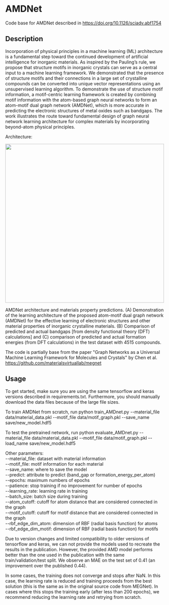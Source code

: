 # AMDNet
Code base for AMDNet described in https://doi.org/10.1126/sciadv.abf1754
 
## Description

Incorporation of physical principles in a machine learning (ML) architecture is a fundamental step toward the continued development of artificial intelligence for inorganic materials. As inspired by the Pauling’s rule, we propose that structure motifs in inorganic crystals can serve as a central input to a machine learning framework. We demonstrated that the presence of structure motifs and their connections in a large set of crystalline compounds can be converted into unique vector representations using an unsupervised learning algorithm. To demonstrate the use of structure motif information, a motif-centric learning framework is created by combining motif information with the atom-based graph neural networks to form an atom-motif dual graph network (AMDNet), which is more accurate in predicting the electronic structures of metal oxides such as bandgaps. The work illustrates the route toward fundamental design of graph neural network learning architecture for complex materials by incorporating beyond-atom physical principles.

Architecture:

<img src="https://user-images.githubusercontent.com/51958221/139077101-4bd41f24-f209-4a51-8f7b-579cec81eb77.png" width="500">

AMDNet architecture and materials property predictions.
(A) Demonstration of the learning architecture of the proposed atom-motif dual graph network (AMDNet) for the effective learning of electronic structures and other material properties of inorganic crystalline materials. (B) Comparison of predicted and actual bandgaps [from density functional theory (DFT) calculations] and (C) comparison of predicted and actual formation energies (from DFT calculations) in the test dataset with 4515 compounds.

The code is partially base from the paper "Graph Networks as a Universal Machine Learning Framework for Molecules and Crystals" by Chen et al. https://github.com/materialsvirtuallab/megnet

## Usage

To get started, make sure you are using the same tensorflow and keras versions described in requirements.txt. Furthermore, you should manually download the data files because of the large file sizes.

To train AMDNet from scratch, run
python train_AMDnet.py --material_file data/material_data.pkl --motif_file data/motif_graph.pkl --save_name save/new_model.hdf5

To test the pretrained network, run
python evaluate_AMDnet.py  --material_file data/material_data.pkl --motif_file data/motif_graph.pkl --load_name save/new_model.hdf5

Other parameters: <br>
--material_file: dataset with material information <br>
--motif_file: motif information for each material <br>
--save_name: where to save the model <br>
--predict: attribute to predict (band_gap or formation_energy_per_atom) <br>
--epochs: maximum numbers of epochs <br>
--patience: stop training if no improvement for number of epochs <br>
--learning_rate: learning rate in training <br>
--batch_size: batch size during training <br>
--atom_cutoff: cutoff for atom distance that are considered connected in the graph <br>
--motif_cutoff: cutoff for motif distance that are considered connected in the graph <br>
--rbf_edge_dim_atom: dimension of RBF (radial basis function) for atoms <br>
--rbf_edge_dim_motif: dimension of RBF (radial basis function) for motifs <br>

Due to version changes and limited compatibility to older versions of tensorflow and keras, we can not provide the models used to recreate the results in the publication. However, the provided AMD model performs better than the one used in the publication with the same train/validation/test split. We observe an MAE on the test set of 0.41 (an improvement over the published 0.44).

In some cases, the training does not converge and stops after NaN. In this case, the learning rate is reduced and training proceeds from the best solution (this is the same as in the original source code from MEGNet). In cases where this stops the training early (after less than 200 epochs), we recommend reducing the learning rate and retrying from scratch.
